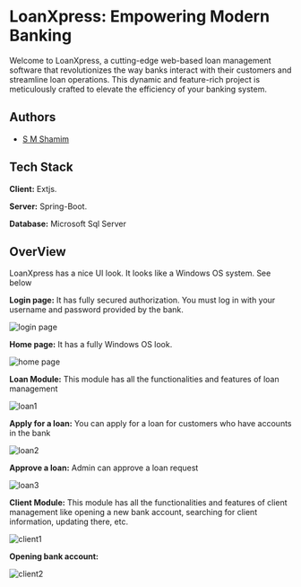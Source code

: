 
# LoanXpress: Empowering Modern Banking

Welcome to LoanXpress, a cutting-edge web-based loan management software that revolutionizes the way banks interact with their customers and streamline loan operations. This dynamic and feature-rich project is meticulously crafted to elevate the efficiency of your banking system.




## Authors

- [S M Shamim](https://github.com/smwithgithub)


## Tech Stack

**Client:** Extjs.

**Server:** Spring-Boot.

**Database:** Microsoft Sql Server


## OverView

LoanXpress has a nice UI look. It looks like a Windows OS system. See below

**Login page:** It has fully secured authorization. You must log in with your username and password provided by the bank.


![login page](https://github.com/smwithgithub/LoanXpress/assets/126904136/423748aa-75bb-4abd-ab6f-8b5e3e21d8f8)



**Home page:** It has a fully Windows OS look.


![home page](https://github.com/smwithgithub/LoanXpress/assets/126904136/1d097215-9719-48a8-8a8a-23c6d6a72436)



**Loan Module:** This module has all the functionalities and features of loan management


![loan1](https://github.com/smwithgithub/LoanXpress/assets/126904136/ce6a5426-c61f-49ac-a032-2a496c5814a6)



**Apply for a loan:** You can apply for a loan for customers who have accounts in the bank


![loan2](https://github.com/smwithgithub/LoanXpress/assets/126904136/1d40f8f7-a0b2-4ed9-b187-3af41180354e)


**Approve a loan:** Admin can approve a loan request


![loan3](https://github.com/smwithgithub/LoanXpress/assets/126904136/4e004821-f5bd-4505-a448-fdd90f0682f6)



**Client Module:** This module has all the functionalities and features of client management like opening a new bank account, searching for client information, updating there, etc.

![client1](https://github.com/smwithgithub/LoanXpress/assets/126904136/eae3dcf8-8036-4365-8a2a-79477e64bb46)


**Opening bank account:** 

![client2](https://github.com/smwithgithub/LoanXpress/assets/126904136/63a76efe-e2cd-4b4d-8667-85be9c16400d)
